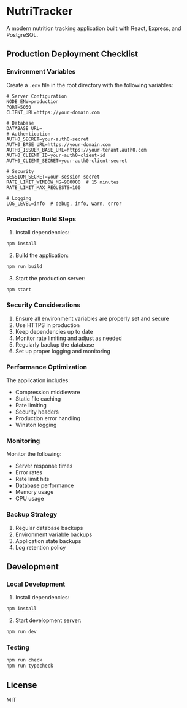 # NutriTracker

A modern nutrition tracking application built with React, Express, and PostgreSQL.

## Production Deployment Checklist

### Environment Variables
Create a `.env` file in the root directory with the following variables:

```env
# Server Configuration
NODE_ENV=production
PORT=5050
CLIENT_URL=https://your-domain.com

# Database
DATABASE_URL=
# Authentication
AUTH0_SECRET=your-auth0-secret
AUTH0_BASE_URL=https://your-domain.com
AUTH0_ISSUER_BASE_URL=https://your-tenant.auth0.com
AUTH0_CLIENT_ID=your-auth0-client-id
AUTH0_CLIENT_SECRET=your-auth0-client-secret

# Security
SESSION_SECRET=your-session-secret
RATE_LIMIT_WINDOW_MS=900000  # 15 minutes
RATE_LIMIT_MAX_REQUESTS=100

# Logging
LOG_LEVEL=info  # debug, info, warn, error
```

### Production Build Steps

1. Install dependencies:
```bash
npm install
```

2. Build the application:
```bash
npm run build
```

3. Start the production server:
```bash
npm start
```

### Security Considerations

1. Ensure all environment variables are properly set and secure
2. Use HTTPS in production
3. Keep dependencies up to date
4. Monitor rate limiting and adjust as needed
5. Regularly backup the database
6. Set up proper logging and monitoring

### Performance Optimization

The application includes:
- Compression middleware
- Static file caching
- Rate limiting
- Security headers
- Production error handling
- Winston logging

### Monitoring

Monitor the following:
- Server response times
- Error rates
- Rate limit hits
- Database performance
- Memory usage
- CPU usage

### Backup Strategy

1. Regular database backups
2. Environment variable backups
3. Application state backups
4. Log retention policy

## Development

### Local Development

1. Install dependencies:
```bash
npm install
```

2. Start development server:
```bash
npm run dev
```

### Testing

```bash
npm run check
npm run typecheck
```

## License

MIT 

